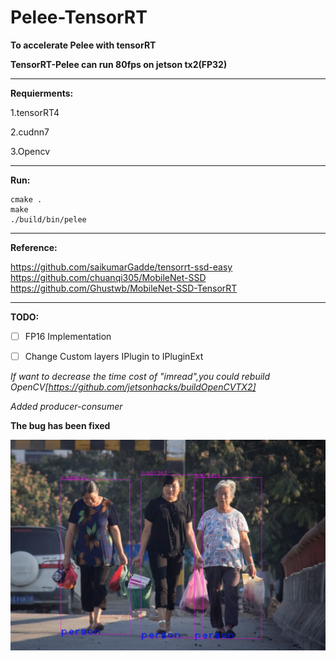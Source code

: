 # Pelee-TensorRT
**To accelerate Pelee with tensorRT**

**TensorRT-Pelee can run 80fps on jetson tx2(FP32)**

---

**Requierments:**

1.tensorRT4

2.cudnn7

3.Opencv

---

**Run:**

```shell
cmake .
make
./build/bin/pelee
```

---

**Reference:**

https://github.com/saikumarGadde/tensorrt-ssd-easy
https://github.com/chuanqi305/MobileNet-SSD 
https://github.com/Ghustwb/MobileNet-SSD-TensorRT



---

**TODO:**
- [ ] FP16 Implementation 
- [ ] Change Custom layers IPlugin to IPluginExt



*If want to decrease the time cost of "imread",you could rebuild OpenCV[https://github.com/jetsonhacks/buildOpenCVTX2]*

*Added producer-consumer*



**The bug has been fixed**

![image](testPic/test1.png)
